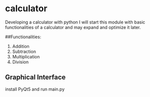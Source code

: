 # calculator

Developing a calculator with python
I will start this module with basic functionalities of a calculator and may expand and optimize it later.

##Functionalities:
1. Addition
2. Subtraction
3. Multiplication
4. Division


## Graphical Interface
install PyQt5 and run main.py


